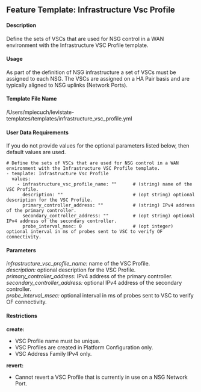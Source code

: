 ## Feature Template: Infrastructure Vsc Profile
#### Description
Define the sets of VSCs that are used for NSG control in a WAN environment with the Infrastructure VSC Profile template.

#### Usage
As part of the definition of NSG infrastructure a set of VSCs must be assigned to each NSG. The VSCs are assigned on a HA Pair basis and are typically aligned to NSG uplinks (Network Ports).

#### Template File Name
/Users/mpiecuch/levistate-templates/templates/infrastructure_vsc_profile.yml

#### User Data Requirements
If you do not provide values for the optional parameters listed below, then default values are used.

```
# Define the sets of VSCs that are used for NSG control in a WAN environment with the Infrastructure VSC Profile template.
- template: Infrastructure Vsc Profile
  values:
    - infrastructure_vsc_profile_name: ""      # (string) name of the VSC Profile.
      description: ""                          # (opt string) optional description for the VSC Profile.
      primary_controller_address: ""           # (string) IPv4 address of the primary controller.
      secondary_controller_address: ""         # (opt string) optional IPv4 address of the secondary controller.
      probe_interval_msec: 0                   # (opt integer) optional interval in ms of probes sent to VSC to verify OF connectivity.

```

#### Parameters
*infrastructure_vsc_profile_name:* name of the VSC Profile.<br>
*description:* optional description for the VSC Profile.<br>
*primary_controller_address:* IPv4 address of the primary controller.<br>
*secondary_controller_address:* optional IPv4 address of the secondary controller.<br>
*probe_interval_msec:* optional interval in ms of probes sent to VSC to verify OF connectivity.<br>


#### Restrictions
**create:**
* VSC Profile name must be unique.
* VSC Profiles are created in Platform Configuration only.
* VSC Address Family IPv4 only.

**revert:**
* Cannot revert a VSC Profile that is currently in use on a NSG Network Port.

